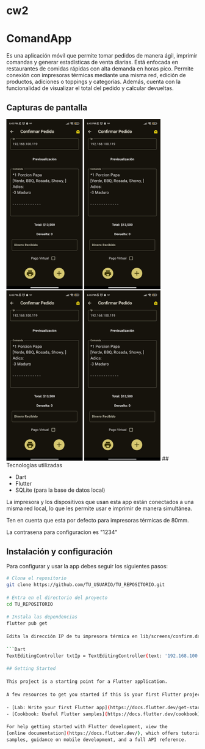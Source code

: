 # cw2

# ComandApp

Es una aplicación móvil que permite tomar pedidos de manera ágil, imprimir comandas y generar estadísticas de venta diarias. Está enfocada en restaurantes de comidas rápidas con alta demanda en horas pico. Permite conexión con impresoras térmicas mediante una misma red, edición de productos, adiciones o toppings y categorías. Además, cuenta con la funcionalidad de visualizar el total del pedido y calcular devueltas.

## Capturas de pantalla

<img src="assets/Screenshots/img1.jpg" alt="Captura de pantalla 1" width="200"/>
<img src="assets/Screenshots/img1.jpg" alt="Captura de pantalla 2" width="200"/>
<img src="assets/Screenshots/img1.jpg" alt="Captura de pantalla 3" width="200"/>
<img src="assets/Screenshots/img1.jpg" alt="Captura de pantalla 4" width="200"/>
## Tecnologías utilizadas

- Dart
- Flutter
- SQLite (para la base de datos local)

La impresora y los dispositivos que usan esta app están conectados a una misma red local, lo que les permite usar e imprimir de manera simultánea.

Ten en cuenta que esta por defecto para impresoras térmicas de 80mm.

La contrasena para configuracion es "1234"

## Instalación y configuración

Para configurar y usar la app debes seguir los siguientes pasos:

```bash
# Clona el repositorio
git clone https://github.com/TU_USUARIO/TU_REPOSITORIO.git

# Entra en el directorio del proyecto
cd TU_REPOSITORIO

# Instala las dependencias
flutter pub get

Edita la dirección IP de tu impresora térmica en lib/screens/confirm.dart en la línea 24:

```Dart
TextEditingController txtIp = TextEditingController(text: '192.168.100.119');

## Getting Started

This project is a starting point for a Flutter application.

A few resources to get you started if this is your first Flutter project:

- [Lab: Write your first Flutter app](https://docs.flutter.dev/get-started/codelab)
- [Cookbook: Useful Flutter samples](https://docs.flutter.dev/cookbook)

For help getting started with Flutter development, view the
[online documentation](https://docs.flutter.dev/), which offers tutorials,
samples, guidance on mobile development, and a full API reference.
